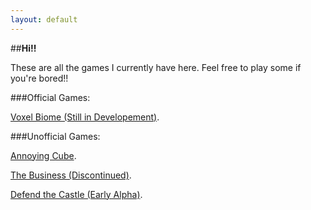 ```yaml
---
layout: default
---
```


##**Hi!!** 

These are all the games I currently have here. Feel free to play some if you're bored!! 

###Official Games:

[Voxel Biome (Still in Developement)](./games/voxel-biome/index.html).

###Unofficial Games:

[Annoying Cube](./games/flying-cube/index.html).

[The Business (Discontinued)](./games/the-business-dev/index.html).

[Defend the Castle (Early Alpha)](./games/defend-the-castle/index.html).